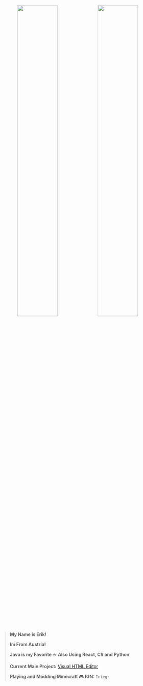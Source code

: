 <p align="center">
<img src="http://github-profile-summary-cards.vercel.app/api/cards/stats?username=Integr-0&theme=aura" width="50%"/><img src="http://github-profile-summary-cards.vercel.app/api/cards/most-commit-language?username=Integr-0&theme=aura" width="50%"/>
</p>

> **My Name is Erik!**
> 
> **Im From Austria!**
>
> **Java is my Favorite**  :coffee:
> **Also Using React, C# and Python**
> 
> **Current Main Project:** [Visual HTML Editor](https://github.com/Julian-Mostbauer/Visual-Html-Editor)
>
> **Playing and Modding Minecraft  :video_game:**
> **IGN:**  `Integr`
